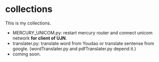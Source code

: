 # collections

This is my collections.

* MERCURY_UNICOM.py: restart mercury router and connect unicom network **for client of UJN**.
* translater.py: translate word from Youdao or translate sentense from google. (wordTranslater.py and pdfTranslater.py depend it.)
* coming soon.
